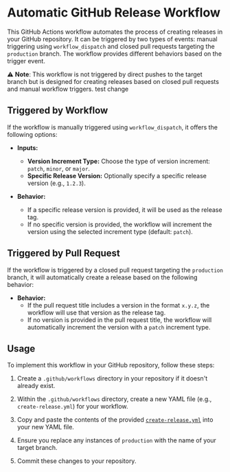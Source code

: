 # Automatic GitHub Release Workflow

This GitHub Actions workflow automates the process of creating releases in your GitHub repository. It can be triggered by two types of events: manual triggering using `workflow_dispatch` and closed pull requests targeting the `production` branch. The workflow provides different behaviors based on the trigger event.

⚠️ **Note**: This workflow is not triggered by direct pushes to the target branch but is designed for creating releases based on closed pull requests and manual workflow triggers.
test change
## Triggered by Workflow

If the workflow is manually triggered using `workflow_dispatch`, it offers the following options:

- **Inputs:**
  - **Version Increment Type:** Choose the type of version increment: `patch`, `minor`, or `major`.
  - **Specific Release Version:** Optionally specify a specific release version (e.g., `1.2.3`).

- **Behavior:**
  - If a specific release version is provided, it will be used as the release tag.
  - If no specific version is provided, the workflow will increment the version using the selected increment type (default: `patch`).

## Triggered by Pull Request

If the workflow is triggered by a closed pull request targeting the `production` branch, it will automatically create a release based on the following behavior:

- **Behavior:**
  - If the pull request title includes a version in the format `x.y.z`, the workflow will use that version as the release tag.
  - If no version is provided in the pull request title, the workflow will automatically increment the version with a `patch` increment type.

## Usage

To implement this workflow in your GitHub repository, follow these steps:

1. Create a `.github/workflows` directory in your repository if it doesn't already exist.

2. Within the `.github/workflows` directory, create a new YAML file (e.g., `create-release.yml`) for your workflow.

3. Copy and paste the contents of the provided [`create-release.yml`](./.github/workflows/create-release.yml) into your new YAML file.

4. Ensure you replace any instances of `production` with the name of your target branch.

5. Commit these changes to your repository.
